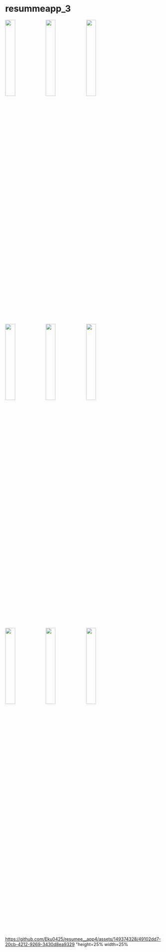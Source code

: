 # resummeapp_3


<img src="https://github.com/Eku0425/resumee__app4/assets/149374328/34ef1c4f-ccec-4272-a5cf-4e3e69299d8d" height=25% width=25%>
<img src="https://github.com/Eku0425/resumee__app4/assets/149374328/0ff676eb-8240-486c-a715-eb3c3b9fbf9e" height=25% width=25%>
<img src="https://github.com/Eku0425/resumee__app4/assets/149374328/f629c25d-0a53-49d0-94bc-55c3751e61ba" height=25% width=25%>
<img src="https://github.com/Eku0425/resumee__app4/assets/149374328/3d594822-5853-41fb-90e4-1cbe199699dd" height=25% width=25%>
<img src="https://github.com/Eku0425/resumee__app4/assets/149374328/1fdb942e-7c8a-4057-aa33-140ee7d376df"height=25% width=25%>
<img src="https://github.com/Eku0425/resumee__app4/assets/149374328/36ff76a0-7a74-4a61-a431-c2da15755f51" height=25% width=25%>
<img src="https://github.com/Eku0425/resumee__app4/assets/149374328/90b2767f-d2ac-49c6-8385-860a42140c11" height=25% width=25%>
<img src="https://github.com/Eku0425/resumee__app4/assets/149374328/d635aa87-e79c-481a-bad5-e18cdd107a01" height=25% width=25%>
<img src="https://github.com/Eku0425/resumee__app4/assets/149374328/2b24df6d-1a63-4dda-a84f-d8c105bc7581"height=25% width=25%>



https://github.com/Eku0425/resumee__app4/assets/149374328/49102dd7-20cb-4212-9269-3430d8ea9329 "height=25% width=25%

